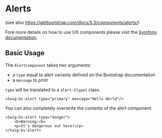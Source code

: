 Alerts
======

(see also https://getbootstrap.com/docs/5.3/components/alerts/)

Fore more details on how to use UX components please visit
the [Symfony documentation](https://symfony.com/bundles/ux-twig-component/current/index.html).

Basic Usage
-----------

The `AlertComponent` takes two arguments:

- a `type` equal to alert variants defined on the Bootstrap documentation
- a `message` to print

`type` will be translated to a `alert-{type}` class.

```twig
<twig:bs:alert type="primary" message="Hello World"/>
```

You can also completely overwrite the contents of the alert component.

```twig
<twig:bs:alert type="danger">
    <b>Warning:<b>
    <p>It's dangerous out here!</p>
</twig:bs:alert>
```